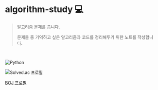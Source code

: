 # algorithm-study :computer:

> 알고리즘 문제를 풉니다.
>
> 문제들 중 기억하고 싶은 알고리즘과 코드를 정리해두기 위한 노트를 작성합니다.

<br/>

 ![Python](https://img.shields.io/badge/python-3670A0?style=for-the-badge&logo=python&color=282A36)

![Solved.ac
프로필](http://mazassumnida.wtf/api/mini/generate_badge?boj=xpsxm468)

[BOJ 프로필](https://www.acmicpc.net/user/xpsxm468)
